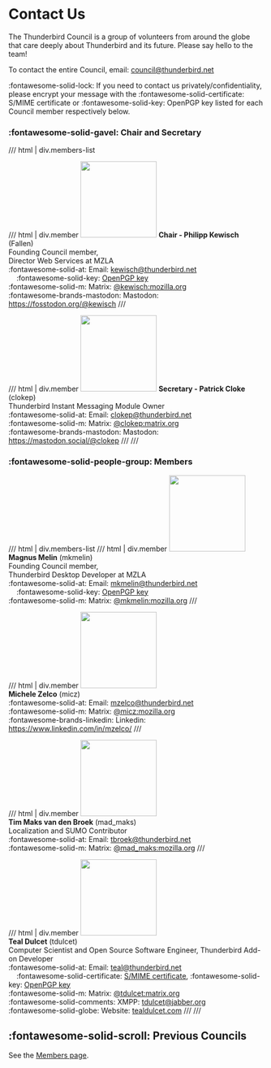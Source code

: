 # Contact Us
The Thunderbird Council is a group of volunteers from around the globe that care deeply about Thunderbird and its future. Please say hello to the team!

To contact the entire Council, email: <council@thunderbird.net>

:fontawesome-solid-lock: If you need to contact us privately/confidentiality, please encrypt your message with the :fontawesome-solid-certificate: S/MIME certificate or :fontawesome-solid-key: OpenPGP key listed for each Council member respectively below.

### :fontawesome-solid-gavel: Chair and Secretary
/// html | div.members-list

/// html | div.member
<img class="circle" src="../img/philipp_kewisch-high-res.png" width="150">
**Chair - Philipp Kewisch** (Fallen)  
Founding Council member,  
Director Web Services at MZLA  
:fontawesome-solid-at: Email: <kewisch@thunderbird.net>  
&nbsp;&nbsp;&nbsp;&nbsp;:fontawesome-solid-key: [OpenPGP key](https://keys.openpgp.org/search?q=kewisch@thunderbird.net)  
:fontawesome-solid-m: Matrix: [@kewisch:mozilla.org](https://matrix.to/#/@kewisch:mozilla.org)  
:fontawesome-brands-mastodon: Mastodon: <https://fosstodon.org/@kewisch>
///

/// html | div.member
<img class="circle" src="../img/patrick_cloke-high-res.png" width="150">
**Secretary - Patrick Cloke** (clokep)  
Thunderbird Instant Messaging Module Owner  
:fontawesome-solid-at: Email: <clokep@thunderbird.net>  
:fontawesome-solid-m: Matrix: [@clokep:matrix.org](https://matrix.to/#/@clokep:matrix.org)  
:fontawesome-brands-mastodon: Mastodon: <https://mastodon.social/@clokep>
///
///

### :fontawesome-solid-people-group: Members
/// html | div.members-list
/// html | div.member
<img class="circle" src="../img/magnus_melin-high-res.png" width="150"><br>
**Magnus Melin** (mkmelin)  
Founding Council member,  
Thunderbird Desktop Developer at MZLA  
:fontawesome-solid-at: Email: <mkmelin@thunderbird.net>  
&nbsp;&nbsp;&nbsp;&nbsp;:fontawesome-solid-key: [OpenPGP key](https://keys.openpgp.org/search?q=mkmelin@thunderbird.net)  
:fontawesome-solid-m: Matrix: [@mkmelin:mozilla.org](https://matrix.to/#/@mkmelin:mozilla.org)
///

/// html | div.member
<img class="circle" src="../img/michele_zelco-high-res.png" width="150"><br>
**Michele Zelco** (micz)  
:fontawesome-solid-at: Email: <mzelco@thunderbird.net>  
:fontawesome-solid-m: Matrix: [@micz:mozilla.org](https://matrix.to/#/@micz:mozilla.org)  
:fontawesome-brands-linkedin: Linkedin: <https://www.linkedin.com/in/mzelco/>
///

/// html | div.member
<img class="circle" src="../img/tim_macks_van_den_broek-high-res.png" width="150"><br>
**Tim Maks van den Broek** (mad_maks)  
Localization and SUMO Contributor  
:fontawesome-solid-at: Email: <tbroek@thunderbird.net>  
:fontawesome-solid-m: Matrix: [@mad_maks:mozilla.org](https://matrix.to/#/@mad_maks:mozilla.org)
///

/// html | div.member
<img src="../img/Teal%20Dulcet's%20Logo.svg" width="150"><br>
**Teal Dulcet** (tdulcet)  
Computer Scientist and Open Source Software Engineer, Thunderbird Add-on Developer  
:fontawesome-solid-at: Email: <teal@thunderbird.net>  
&nbsp;&nbsp;&nbsp;&nbsp;:fontawesome-solid-certificate: [S/MIME certificate](https://kuix.de/smime-keyserver/get.php?email=teal@thunderbird.net), :fontawesome-solid-key: [OpenPGP key](https://keys.openpgp.org/search?q=teal@thunderbird.net)  
:fontawesome-solid-m: Matrix: [@tdulcet:matrix.org](https://matrix.to/#/@tdulcet:matrix.org)  
:fontawesome-solid-comments: XMPP: tdulcet@jabber.org  
:fontawesome-solid-globe: Website: [tealdulcet.com](https://tealdulcet.com/)
///
///

## :fontawesome-solid-scroll: Previous Councils
See the [Members page](members.md).
